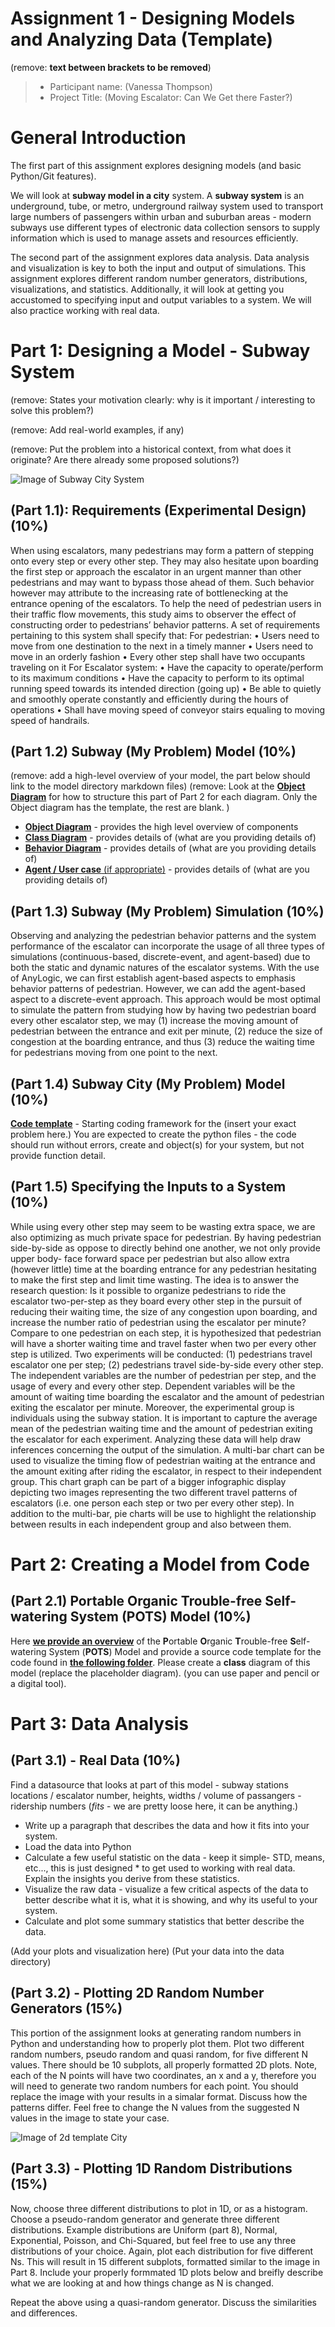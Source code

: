 # Assignment 1 - Designing Models and Analyzing Data (Template)
(remove: **text between brackets to be removed**)

> * Participant name: (Vanessa Thompson)
> * Project Title: (Moving Escalator: Can We Get there Faster?)

# General Introduction

The first part of this assignment explores designing models (and basic Python/Git features). 

We will look at **subway model in a city** system. A **subway system** is an underground, tube, or metro, underground railway system used to transport large numbers of passengers within urban and suburban areas - modern subways use different types of electronic data collection sensors to supply information which is used to manage assets and resources efficiently. 

The second part of the assignment explores data analysis. Data analysis and visualization is key to both the input and output of simulations. This assignment explores different random number generators, distributions, visualizations, and statistics. Additionally, it will look at getting you accustomed to specifying input and output variables to a system. We will also practice working with real data.


# Part 1: Designing a Model - Subway System

(remove: States your motivation clearly: why is it important / interesting to solve this problem?)

(remove: Add real-world examples, if any)

(remove: Put the problem into a historical context, from what does it originate? Are there already some proposed solutions?)


![Image of Subway City System](images/subway_model.png)

## (Part 1.1): Requirements (Experimental Design) **(10%)**

When using escalators, many pedestrians may form a pattern of stepping onto every step or every other step. They may also hesitate upon boarding the first step or approach the escalator in an urgent manner than other pedestrians and may want to bypass those ahead of them. Such behavior however may attribute to the increasing rate of bottlenecking at the entrance opening of the escalators. To help the need of pedestrian users in their traffic flow movements, this study aims to observer the effect of constructing order to pedestrians’ behavior patterns. A set of requirements pertaining to this system shall specify that:
For pedestrian: 
•	Users need to move from one destination to the next in a timely manner
•	Users need to move in an orderly fashion
•	Every other step shall have two occupants traveling on it
For Escalator system:
•	Have the capacity to operate/perform to its maximum conditions
•	Have the capacity to perform to its optimal running speed towards its intended direction (going up)
•	Be able to quietly and smoothly operate constantly and efficiently during the hours of operations
•	Shall have moving speed of conveyor stairs equaling to moving speed of handrails.


## (Part 1.2) Subway (My Problem) Model **(10%)**

(remove: add a high-level overview of your model, the part below should link to the model directory markdown files)
(remove: Look at the [**Object Diagram**](model/object_diagram.md) for how to structure this part of Part 2 for each diagram. Only the Object diagram has the template, the rest are blank. )

* [**Object Diagram**](model/object_diagram.md) - provides the high level overview of components
* [**Class Diagram**](model/class_diagram.md) - provides details of (what are you providing details of)
* [**Behavior Diagram**](model/behavior_diagram.md) - provides details of (what are you providing details of)
* [**Agent / User case** (if appropriate)](model/agent_usecase_diagram.md) - provides details of (what are you providing details of)

## (Part 1.3) Subway (My Problem) Simulation **(10%)**

Observing and analyzing the pedestrian behavior patterns and the system performance of the escalator can incorporate the usage of all three types of simulations (continuous-based, discrete-event, and agent-based) due to both the static and dynamic natures of the escalator systems. With the use of AnyLogic, we can first establish agent-based aspects to emphasis behavior patterns of pedestrian. However, we can add the agent-based aspect to a discrete-event approach. This approach would be most optimal to simulate the pattern from studying how by having two pedestrian board every other escalator step, we may (1) increase the moving amount of pedestrian between the entrance and exit per minute, (2) reduce the size of congestion at the boarding entrance, and thus (3) reduce the waiting time for pedestrians moving from one point to the next.


## (Part 1.4) Subway City (My Problem) Model **(10%)**
[**Code template**](code/README.md) - Starting coding framework for the (insert your exact problem here.)
You are expected to create the python files - the code should run without errors, create and object(s) for your system, but not provide function detail.



## (Part 1.5) Specifying the Inputs to a System **(10%)**


While using every other step may seem to be wasting extra space, we are also optimizing as much private space for pedestrian. By having pedestrian side-by-side as oppose to directly behind one another, we not only provide upper body- face forward space per pedestrian but also allow extra (however little) time at the boarding entrance for any pedestrian hesitating to make the first step and limit time wasting. The idea is to answer the research question: Is it possible to organize pedestrians to ride the escalator two-per-step as they board every other step in the pursuit of reducing their waiting time, the size of any congestion upon boarding, and increase the number ratio of pedestrian using the escalator per minute? 
Compare to one pedestrian on each step, it is hypothesized that pedestrian will have a shorter waiting time and travel faster when two per every other step is utilized. Two experiments will be conducted: (1) pedestrians travel escalator one per step; (2) pedestrians travel side-by-side every other step. The independent variables are the number of pedestrian per step, and the usage of every and every other step. Dependent variables will be the amount of waiting time boarding the escalator and the amount of pedestrian exiting the escalator per minute. Moreover, the experimental group is individuals using the subway station. 
It is important to capture the average mean of the pedestrian waiting time and the amount of pedestrian exiting the escalator for each experiment. Analyzing these data will help draw inferences concerning the output of the simulation. A multi-bar chart can be used to visualize the timing flow of pedestrian waiting at the entrance and the amount exiting after riding the escalator, in respect to their independent group. This chart graph can be part of a bigger infographic display depicting two images representing the two different travel patterns of escalators (i.e. one person each step or two per every other step). In addition to the multi-bar, pie charts will be use to highlight the relationship between results in each independent group and also between them.



# Part 2: Creating a Model from Code

## (Part 2.1) **P**ortable **O**rganic **T**rouble-free **S**elf-watering System (**POTS**) Model **(10%)**
Here [**we provide an overview**](code/POTS_system/README.md) of the **P**ortable **O**rganic **T**rouble-free **S**elf-watering System (**POTS**) Model and provide a source code template for the code found in  [**the following folder**](code/POTS_system/). Please create a **class** diagram of this model (replace the placeholder diagram). (you can use paper and pencil or a digital tool).



# Part 3: Data Analysis

## (Part 3.1) - Real Data **(10%)**

Find a datasource that looks at part of this model - subway stations locations / escalator number, heights, widths / volume of passangers - ridership numbers   (*fits* - we are pretty loose here, it can be anything.)

* Write up a paragraph that describes the data and how it fits into your system.
* Load the data into Python
* Calculate a few useful statistic on the data - keep it simple- STD, means, etc..., this is just designed * to get used to working with real data. Explain the insights you derive from these statistics.
* Visualize the raw data - visualize a few critical aspects of the data to better describe what it is, what it is showing, and why its useful to your system.
* Calculate and plot some summary statistics that better describe the data.

(Add your plots and visualization here)
(Put your data into the data directory)


## (Part 3.2) -  Plotting 2D Random Number Generators **(15%)**

This portion of the assignment looks at generating random numbers in Python and understanding how to properly plot them. Plot two different random numbers, pseudo random and quasi random, for five different N values. There should be 10 subplots, all properly formatted 2D plots. Note, each of the N points will have two coordinates, an x and a y, therefore you will need to generate two random numbers for each point. You should replace the image with your results in a simalar format. Discuss how the patterns differ. Feel free to change the N values from the suggested N values in the image to state your case.

![Image of 2d template City](images/2Dtemplate.png)


## (Part 3.3) -  Plotting 1D Random Distributions **(15%)**

Now, choose three different distributions to plot in 1D, or as a histogram. Choose a pseudo-random generator and generate three different distributions. Example distributions are Uniform (part 8), Normal, Exponential, Poisson, and Chi-Squared, but feel free to use any three distributions of your choice. Again, plot each distribution for five different Ns. This will result in 15 different subplots, formatted similar to the image in Part 8. Include your properly formmated 1D plots below and breifly describe what we are looking at and how things change as N is changed.

Repeat the above using a quasi-random generator. Discuss the similarities and differences.
